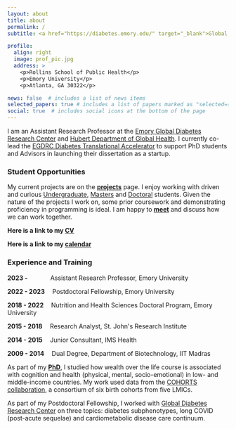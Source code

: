 ```yaml
---
layout: about
title: about
permalink: /
subtitle: <a href="https://diabetes.emory.edu/" target="_blank">Global Diabetes Research Center</a>, Emory University.

profile:
  align: right
  image: prof_pic.jpg
  address: >
    <p>Rollins School of Public Health</p>
    <p>Emory University</p>
    <p>Atlanta, GA 30322</p>

news: false  # includes a list of news items
selected_papers: true # includes a list of papers marked as "selected={true}"
social: true  # includes social icons at the bottom of the page
---
```


I am an Assistant Research Professor at the <a href="https://diabetes.emory.edu/" target="_blank">Emory Global Diabetes Research Center</a> and <a href="https://www.sph.emory.edu/departments/gh/index.html" target="_blank">Hubert Department of Global Health</a>. I currently co-lead the <a href = "https://diabetes.emory.edu/accelerator" target = "_blank">EGDRC Diabetes Translational Accelerator</a> to support PhD students and Advisors in launching their dissertation as a startup.

###  Student Opportunities
My current projects are on the <b><a href="/projects"> projects</a></b> page. I enjoy working with driven and curious <u>Undergraduate</u>, <u>Masters</u> and <u>Doctoral</u> students. Given the nature of the projects I work on, some prior coursework and demonstrating proficiency in programming is ideal. I am happy to [**meet**](https://calendly.com/jvargh7/general) and discuss how we can work together.

<p> <b>Here is a link to my <a href="/assets/pdf/JithinSamVarghese_Jul2024.pdf"> CV</a></b></p> 
<p> <b>Here is a link to my <a href="https://calendly.com/jvargh7"> calendar</a></b></p> 

### Experience and Training

<p><b>2023 - &emsp;&emsp;&emsp;&nbsp;  </b> Assistant Research Professor, Emory University </p> 
<p><b>2022 - 2023&emsp;   </b> Postdoctoral Fellowship, Emory University </p> 
<p><b>2018 - 2022&emsp;   </b> Nutrition and Health Sciences Doctoral Program, Emory University </p>    
<p><b>2015 - 2018&emsp;   </b> Research Analyst, St. John's Research Institute </p>      
<p><b>2014 - 2015&emsp;   </b> Junior Consultant, IMS Health </p>  
<p><b>2009 - 2014&emsp;   </b> Dual Degree, Department of Biotechnology, IIT Madras </p> 



 
As part of my <a href="https://nutrition.emory.edu/"><b>PhD</b></a>, I studied how wealth over the life course is associated with cognition and health (physical, mental, socio-emotional) in low- and middle-income countries. My work used data from the <a href="https://academic.oup.com/ije/article/41/3/621/828836" target="_blank">COHORTS collaboration</a>, a consortium of six birth cohorts from five LMICs.

As part of my Postdoctoral Fellowship, I worked with <a href="https://diabetes.emory.edu/" target="_blank">Global Diabetes Research Center</a> on three topics: diabetes subphenotypes, long COVID (post-acute sequelae) and cardiometabolic disease care continuum. 